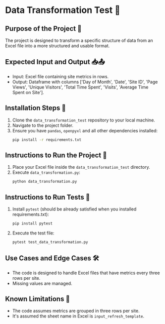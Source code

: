 # Data Transformation Test 🔄

## Purpose of the Project 🚀
The project is designed to transform a specific structure of data from an Excel file into a more structured and usable format.

## Expected Input and Output 📥📤
- Input: Excel file containing site metrics in rows.
- Output: Dataframe with columns ['Day of Month', 'Date', 'Site ID', 'Page Views', 'Unique Visitors', 'Total Time Spent', 'Visits', 'Average Time Spent on Site'].

## Installation Steps 🔧
1. Clone the `data_transformation_test` repository to your local machine.
2. Navigate to the project folder.
3. Ensure you have `pandas`, `openpyxl` and all other dependencies installed:
    ```bash
    pip install -r requirements.txt
    ```

## Instructions to Run the Project 🏃
1. Place your Excel file inside the `data_transformation_test` directory.
2. Execute `data_transformation.py`:
    ```bash
    python data_transformation.py
    ```

## Instructions to Run Tests 🧪
1. Install `pytest` (should be already satisfied when you installed requirements.txt):
    ```bash
    pip install pytest
    ```
2. Execute the test file:
    ```bash
    pytest test_data_transformation.py
    ```

## Use Cases and Edge Cases 🛠️
- The code is designed to handle Excel files that have metrics every three rows per site.
- Missing values are managed.

## Known Limitations 🚫
- The code assumes metrics are grouped in three rows per site.
- It's assumed the sheet name in Excel is `input_refresh_template`.
